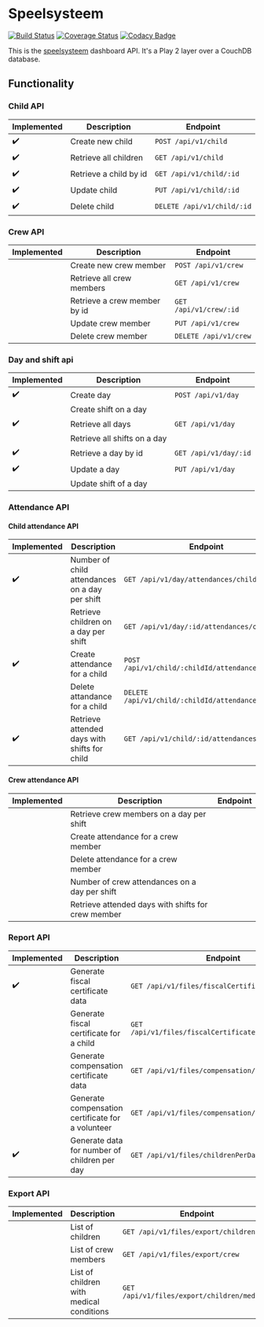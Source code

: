 # Speelsysteem
[![Build Status](https://travis-ci.org/speelsysteem/dashboard.svg?branch=master)](https://travis-ci.org/speelsysteem/dashboard)
[![Coverage Status](https://coveralls.io/repos/github/speelsysteem/dashboard/badge.svg?branch=master)](https://coveralls.io/github/speelsysteem/dashboard?branch=master)
[![Codacy Badge](https://api.codacy.com/project/badge/Grade/0927605b06c24469a5f89efc85f86a91)](https://www.codacy.com/app/toye-thomas/dashboard?utm_source=github.com&amp;utm_medium=referral&amp;utm_content=speelsysteem/dashboard&amp;utm_campaign=Badge_Grade)

This is the [speelsysteem](https://github.com/speelsysteem) dashboard API. It's a Play 2 layer over a CouchDB database.

## Functionality

### Child API

| Implemented        | Description                       | Endpoint                               |
|--------------------|-----------------------------------|----------------------------------------|
| :heavy_check_mark: | Create new child                  | `POST /api/v1/child`                   |
| :heavy_check_mark: | Retrieve all children             | `GET /api/v1/child`                    |
| :heavy_check_mark: | Retrieve a child by id            | `GET /api/v1/child/:id`                |
| :heavy_check_mark: | Update child                      | `PUT /api/v1/child/:id`                |
| :heavy_check_mark: | Delete child                      | `DELETE /api/v1/child/:id`             |


### Crew API

| Implemented | Description                       | Endpoint                               |
|-------------|-----------------------------------|----------------------------------------|
|             | Create new crew member            | `POST /api/v1/crew`                    |
|             | Retrieve all crew members         | `GET /api/v1/crew`                     |
|             | Retrieve a crew member by id      | `GET /api/v1/crew/:id`                 |
|             | Update crew member                | `PUT /api/v1/crew`                     |
|             | Delete crew member                | `DELETE /api/v1/crew`                  |


### Day and shift api

| Implemented        | Description                                        | Endpoint                               |
|--------------------|----------------------------------------------------|----------------------------------------|
| :heavy_check_mark: | Create day                                         | `POST /api/v1/day`                     |
|                    | Create shift on a day                              |  |
| :heavy_check_mark: | Retrieve all days                                  | `GET /api/v1/day`                      |
|                    | Retrieve all shifts on a day                       |  |
| :heavy_check_mark: | Retrieve a day by  id                              | `GET /api/v1/day/:id`                  |
| :heavy_check_mark: | Update a day                                       | `PUT /api/v1/day`                      |
|                    | Update shift of a day                              |  |


### Attendance API

#### Child attendance API

| Implemented        | Description                                        | Endpoint                                           |
|--------------------|----------------------------------------------------|----------------------------------------------------|
| :heavy_check_mark: | Number of child attendances on a day per shift     | `GET /api/v1/day/attendances/child`                |
|                    | Retrieve children on a day per shift               | `GET /api/v1/day/:id/attendances/child`            |
| :heavy_check_mark: | Create attendance for a child                      | `POST /api/v1/child/:childId/attendances/:dayId`   |
|                    | Delete attandance for a child                      | `DELETE /api/v1/child/:childId/attendances/:dayId` |
| :heavy_check_mark: | Retrieve attended days with shifts for child       | `GET /api/v1/child/:id/attendances`                |


#### Crew attendance API


| Implemented | Description                                        | Endpoint                                         |
|-------------|----------------------------------------------------|--------------------------------------------------|
|             | Retrieve crew members on a day per shift           | |
|             | Create attendance for a crew member                | |
|             | Delete attendance for a crew member                | |
|             | Number of crew attendances on a day per shift      | |
|             | Retrieve attended days with shifts for crew member | |


### Report API

| Implemented        | Description                                       | Endpoint                                             |
|--------------------|---------------------------------------------------|------------------------------------------------------|
| :heavy_check_mark: | Generate fiscal certificate data                  | `GET /api/v1/files/fiscalCertificate/:year`          |
|                    | Generate fiscal certificate for a child           | `GET /api/v1/files/fiscalCertificate/:year/:childId` |
|                    | Generate compensation certificate data            | `GET /api/v1/files/compensation/:year`               |
|                    | Generate compensation certificate for a volunteer | `GET /api/v1/files/compensation/:year/:crewId`       |
| :heavy_check_mark: | Generate data for number of children per day      | `GET /api/v1/files/childrenPerDay/:year`             |


### Export API

| Implemented        | Description                              | Endpoint                                    |
|--------------------|------------------------------------------|---------------------------------------------|
|                    | List of children                         | `GET /api/v1/files/export/children`         |
|                    | List of crew members                     | `GET /api/v1/files/export/crew`             |
|                    | List of children with medical conditions | `GET /api/v1/files/export/children/medical` |

